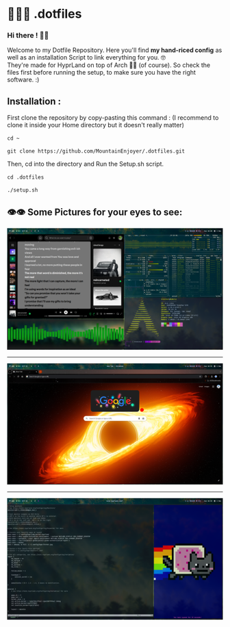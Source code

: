 # 👨🏻‍💻 .dotfiles
### Hi there ! 👋🏼<br/>
Welcome to my Dotfile Repository. Here you'll find <strong>my hand-riced config</strong> as well as an installation Script to link everything for you. 🤓 <br/> 
They're made for HyprLand on top of Arch 🙇🏼 (of course). So check the files first before running the setup, to make sure you have the right software. :) <br/>

## Installation :

First clone the repository by copy-pasting this command : (I recommend to clone it inside your Home directory but it doesn't really matter)
```
cd ~
```

```
git clone https://github.com/MountainEnjoyer/.dotfiles.git
```
Then, cd into the directory and Run the Setup.sh script.
```
cd .dotfiles
```

```
./setup.sh
```

## 👁👁 Some Pictures for your eyes to see:
![](https://github.com/MountainEnjoyer/.dotfiles/blob/main/ReadMe/show%20off.png)

---

![](https://github.com/MountainEnjoyer/.dotfiles/blob/main/ReadMe/chromium.png)

---

![](https://github.com/MountainEnjoyer/.dotfiles/blob/main/ReadMe/code.png)
